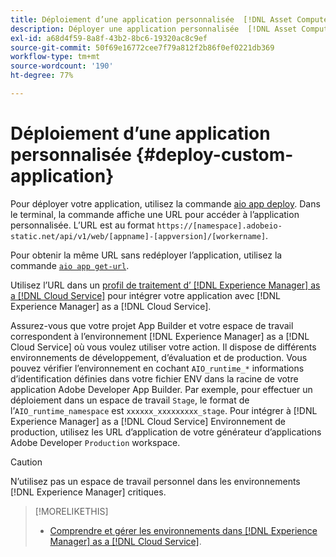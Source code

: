 ```yaml
---
title: Déploiement d’une application personnalisée  [!DNL Asset Compute Service]
description: Déployer une application personnalisée  [!DNL Asset Compute Service] .
exl-id: a68d4f59-8a8f-43b2-8bc6-19320ac8c9ef
source-git-commit: 50f69e16772cee7f79a812f2b86f0ef0221db369
workflow-type: tm+mt
source-wordcount: '190'
ht-degree: 77%

---
```


# Déploiement d’une application personnalisée {#deploy-custom-application}

Pour déployer votre application, utilisez la commande [aio app deploy](https://github.com/adobe/aio-cli#aio-appdeploy). Dans le terminal, la commande affiche une URL pour accéder à l’application personnalisée. L’URL est au format `https://[namespace].adobeio-static.net/api/v1/web/[appname]-[appversion]/[workername]`.

Pour obtenir la même URL sans redéployer l’application, utilisez la commande [`aio app get-url`](https://github.com/adobe/aio-cli#aio-app-get-url-action).

Utilisez l’URL dans un [profil de traitement d’ [!DNL Experience Manager]  as a  [!DNL Cloud Service]](https://experienceleague.adobe.com/docs/experience-manager-cloud-service/assets/manage/asset-microservices-configure-and-use.html?lang=fr) pour intégrer votre application avec [!DNL Experience Manager] as a [!DNL Cloud Service].

Assurez-vous que votre projet App Builder et votre espace de travail correspondent à l’environnement [!DNL Experience Manager] as a [!DNL Cloud Service] où vous voulez utiliser votre action. Il dispose de différents environnements de développement, d’évaluation et de production. Vous pouvez vérifier l’environnement en cochant `AIO_runtime_*` informations d’identification définies dans votre fichier ENV dans la racine de votre application Adobe Developer App Builder. Par exemple, pour effectuer un déploiement dans un espace de travail `Stage`, le format de l’`AIO_runtime_namespace` est `xxxxxx_xxxxxxxxx_stage`. Pour intégrer à [!DNL Experience Manager] as a [!DNL Cloud Service] Environnement de production, utilisez les URL d’application de votre générateur d’applications Adobe Developer `Production` workspace.

>[!CAUTION]
>
>N’utilisez pas un espace de travail personnel dans les environnements [!DNL Experience Manager] critiques.

>[!MORELIKETHIS]
>
>* [Comprendre et gérer les environnements dans  [!DNL Experience Manager]  as a  [!DNL Cloud Service]](https://experienceleague.adobe.com/docs/experience-manager-cloud-service/implementing/using-cloud-manager/manage-environments.html?lang=fr).

